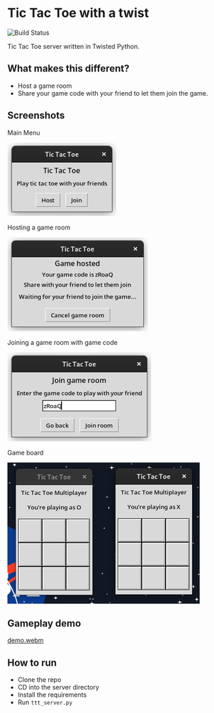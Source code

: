 # Tic Tac Toe with a twist
![Build Status](https://github.com/sreeharin/tic-tac-toe/actions/workflows/ci.yml/badge.svg)

Tic Tac Toe server written in Twisted Python.

## What makes this different?
- Host a game room
- Share your game code with your friend to let them join the game.

## Screenshots
Main Menu

![MainFrame](samples/pics/MainFrame.png)

Hosting a game room

![HostFrame](samples/pics/HostFrame.png)

Joining a game room with game code

![JoinFrame](samples/pics/JoinFrame.png)

Game board

![GameFrame](samples/pics/GameFrame.png)

## Gameplay demo

[demo.webm](https://user-images.githubusercontent.com/16078204/217515833-5d87e762-d35f-4ce7-a5e4-a46a6cde1124.webm)


## How to run
- Clone the repo
- CD into the server directory
- Install the requirements
- Run `ttt_server.py` 
